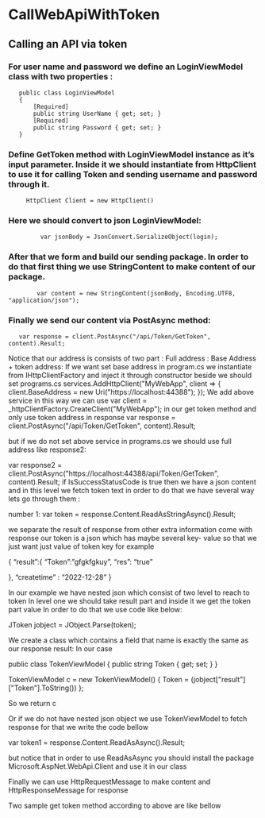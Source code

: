 # CallWebApiWithToken
## Calling an API via token 
###	For user name and password we define an LoginViewModel class with two properties : 

       public class LoginViewModel
       {
           [Required]
           public string UserName { get; set; }
           [Required]
           public string Password { get; set; }
       }
###	Define GetToken method with LoginViewModel instance as it’s input parameter. Inside it we should instantiate from HttpClient to use it for calling Token and sending username and password through it. 
         HttpClient Client = new HttpClient()
###	 Here we should convert to json LoginViewModel:
             var jsonBody = JsonConvert.SerializeObject(login);

###	After that we form and build our sending package. In order to do that first thing we use StringContent to make content of our package.

            var content = new StringContent(jsonBody, Encoding.UTF8, "application/json");

###	Finally we send our content via PostAsync method:

       var response = client.PostAsync("/api/Token/GetToken", content).Result;


 Notice that our address is consists of two part : 
Full address : Base Address + token address:
If we want set base address in program.cs we instantiate from IHttpClientFactory and inject it through constructor beside we should set programs.cs 
services.AddHttpClient("MyWebApp", client =>
  {
               client.BaseAddress = new Uri("https://localhost:44388");
   });
We add above service in this way we can use 
var client = _httpClientFactory.CreateClient("MyWebApp");
in our get token method and only use token address in response 
var response = client.PostAsync("/api/Token/GetToken", content).Result;

but if we do not set above service in programs.cs we should use full address like response2:

var response2 = client.PostAsync("https://localhost:44388/api/Token/GetToken", content).Result; 
if IsSuccessStatusCode is true then we have a json content and in this level we fetch token text in order to do that we have several way lets go through them :

number 1:
   var token = response.Content.ReadAsStringAsync().Result;

we separate the result of response from other extra information come with response
our token is a json which has maybe several key- value so that we just want just value of token key for example 

{
 “result”:{
  “Token”:”gfgkfgkuy”,
   “res”: “true”

  },
 “createtime” : “2022-12-28”
}


In our example we have nested json which consist of two level to reach to token 
In level one we should take result part and inside it we get the token part value 
In order to do that we use code like below:

JToken jobject = JObject.Parse(token);

We create a class which contains a field that name is exactly the same as our response result:
In our case 


   public class TokenViewModel
    {
        public string Token { get; set; }
    }



 TokenViewModel c = new TokenViewModel()
  {
     Token = (jobject["result"]["Token"].ToString())
  };

So we return c

Or if we do not have nested json object we use TokenViewModel to fetch response for that we write the code bellow 


  var token1 = response.Content.ReadAsAsync<TokenViewModel>().Result;

but notice that in order to use ReadAsAsync you should install the package 
Microsoft.AspNet.WebApi.Client and use it in our class 


Finally we can use HttpRequestMessage to make content and HttpResponseMessage for response 

Two sample get token method according to above are like bellow 




